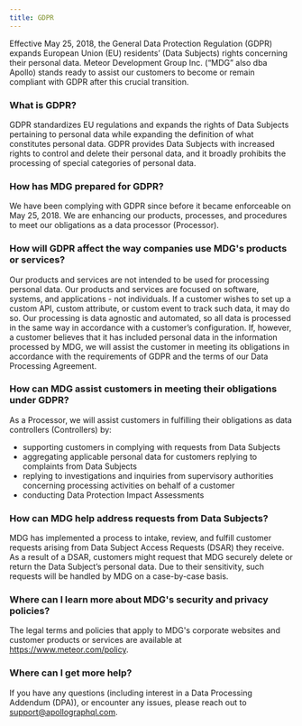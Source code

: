 ```yaml
---
title: GDPR
---
```


Effective May 25, 2018, the General Data Protection Regulation (GDPR) expands European Union (EU) residents’ (Data Subjects) rights concerning their personal data. Meteor Development Group Inc. (“MDG” also dba Apollo) stands ready to assist our customers to become or remain compliant with GDPR after this crucial transition.

<h3 id="what-is-gdpr">What is GDPR?</h3>

GDPR standardizes EU regulations and expands the rights of Data Subjects pertaining to personal data while expanding the definition of what constitutes personal data. GDPR provides Data Subjects with increased rights to control and delete their personal data, and it broadly prohibits the processing of special categories of personal data.

<h3 id="prepared">How has MDG prepared for GDPR?</h3>

We have been complying with GDPR since before it became enforceable on May 25, 2018. We are enhancing our products, processes, and procedures to meet our obligations as a data processor (Processor).

<h3 id="affect">How will GDPR affect the way companies use MDG's products or services?</h3>

Our products and services are not intended to be used for processing personal data. Our products and services are focused on software, systems, and applications - not individuals. If a customer wishes to set up a custom API, custom attribute, or custom event to track such data, it may do so. Our processing is data agnostic and automated, so all data is processed in the same way in accordance with a customer’s configuration. If, however, a customer believes that it has included personal data in the information processed by MDG, we will assist the customer in meeting its obligations in accordance with the requirements of GDPR and the terms of our Data Processing Agreement.

<h3 id="assist">How can MDG assist customers in meeting their obligations under GDPR?</h3>

As a Processor, we will assist customers in fulfilling their obligations as data controllers (Controllers) by:

- supporting customers in complying with requests from Data Subjects
- aggregating applicable personal data for customers replying to complaints from Data Subjects
- replying to investigations and inquiries from supervisory authorities concerning processing activities on behalf of a customer
- conducting Data Protection Impact Assessments

<h3 id="requests">How can MDG help address requests from Data Subjects?</h3>

MDG has implemented a process to intake, review, and fulfill customer requests arising from Data Subject Access Requests (DSAR) they receive. As a result of a DSAR, customers might request that MDG securely delete or return the Data Subject’s personal data. Due to their sensitivity, such requests will be handled by MDG on a case-by-case basis.

<h3 id="policies">Where can I learn more about MDG's security and privacy policies?</h3>

The legal terms and policies that apply to MDG's corporate websites and customer products or services are available at https://www.meteor.com/policy. 

<h3 id="more">Where can I get more help?</h3>

If you have any questions (including interest in a Data Processing Addendum (DPA)), or encounter any issues, please reach out to <a href="mailto:support@apollographql.com">support@apollographql.com</a>.